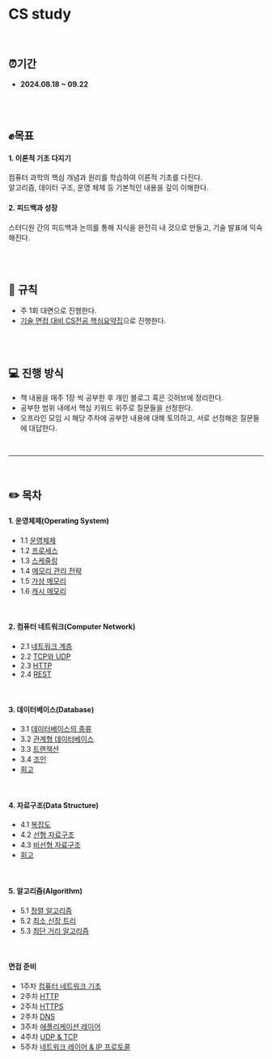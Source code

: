 # CS study

<br/>

## ⏰기간
- **2024.08.18 ~ 09.22**

<br/><br/>

## ✊목표
#### 1. 이론적 기초 다지기 <br/>
컴퓨터 과학의 핵심 개념과 원리를 학습하여 이론적 기초를 다진다. <br/> 알고리즘, 데이터 구조, 운영 체제 등 기본적인 내용을 깊이 이해한다.

#### 2. 피드백과 성장 <br/>
스터디원 간의 피드백과 논의를 통해 지식을 완전히 내 것으로 만들고, 기술 발표에 익숙해진다.

<br/><br/>

## 📌 규칙
- 주 1회 대면으로 진행한다.
- [기술 면접 대비 CS전공 핵심요약집](https://product.kyobobook.co.kr/detail/S000208504237)으로 진행한다.

<br/><br/>

## 💻 진행 방식
- 책 내용을 매주 1장 씩 공부한 후 개인 블로그 혹은 깃허브에 정리한다.
- 공부한 범위 내에서 핵심 키워드 위주로 질문들을 선정한다.
- 오프라인 모임 시 해당 주차에 공부한 내용에 대해 토의하고, 서로 선정해온 질문들에 대답한다.

<br/>

---

<br/>

## ✏️ 목차

#### 1. 운영체제(Operating System)
  - 1.1 [운영체제](https://github.com/kwonboryong/CS_study/blob/main/CS_study/1.%20%EC%9A%B4%EC%98%81%EC%B2%B4%EC%A0%9C(Operating%20System)/1.1%20%EC%9A%B4%EC%98%81%EC%B2%B4%EC%A0%9C.md)
  - 1.2 [프로세스](https://github.com/kwonboryong/CS_study/blob/main/CS_study/1.%20%EC%9A%B4%EC%98%81%EC%B2%B4%EC%A0%9C(Operating%20System)/1.2%20%ED%94%84%EB%A1%9C%EC%84%B8%EC%8A%A4.md)
  - 1.3 [스케줄링](https://github.com/kwonboryong/CS_study/blob/main/CS_study/1.%20%EC%9A%B4%EC%98%81%EC%B2%B4%EC%A0%9C(Operating%20System)/1.3%20%EC%8A%A4%EC%BC%80%EC%A4%84%EB%A7%81.md)
  - 1.4 [메모리 관리 전략](https://github.com/kwonboryong/CS_study/blob/main/CS_study/1.%20%EC%9A%B4%EC%98%81%EC%B2%B4%EC%A0%9C(Operating%20System)/1.4%20%EB%A9%94%EB%AA%A8%EB%A6%AC%20%EA%B4%80%EB%A6%AC%20%EC%A0%84%EB%9E%B5.md)
  - 1.5 [가상 메모리](https://github.com/kwonboryong/CS_study/blob/main/CS_study/1.%20%EC%9A%B4%EC%98%81%EC%B2%B4%EC%A0%9C(Operating%20System)/1.5%20%EA%B0%80%EC%83%81%20%EB%A9%94%EB%AA%A8%EB%A6%AC.md)
  - 1.6 [캐시 메모리](https://github.com/kwonboryong/CS_study/blob/main/CS_study/1.%20%EC%9A%B4%EC%98%81%EC%B2%B4%EC%A0%9C(Operating%20System)/1.6%20%EC%BA%90%EC%8B%9C%20%EB%A9%94%EB%AA%A8%EB%A6%AC.md)

<br/>

#### 2. 컴퓨터 네트워크(Computer Network)
  - 2.1 [네트워크 계층](https://github.com/kwonboryong/CS_study/blob/main/CS_study/2.%20%EC%BB%B4%ED%93%A8%ED%84%B0%20%EB%84%A4%ED%8A%B8%EC%9B%8C%ED%81%AC(Computer%20Network)/2.1%20%EB%84%A4%ED%8A%B8%EC%9B%8C%ED%81%AC%20%EA%B3%84%EC%B8%B5.md)
  - 2.2 [TCP와 UDP](https://github.com/kwonboryong/CS_study/blob/main/CS_study/2.%20%EC%BB%B4%ED%93%A8%ED%84%B0%20%EB%84%A4%ED%8A%B8%EC%9B%8C%ED%81%AC(Computer%20Network)/2.2%20TCP%EC%99%80%20UDP.md)
  - 2.3 [HTTP](https://github.com/kwonboryong/CS_study/blob/main/CS_study/2.%20%EC%BB%B4%ED%93%A8%ED%84%B0%20%EB%84%A4%ED%8A%B8%EC%9B%8C%ED%81%AC(Computer%20Network)/2.3%20HTTP.md)
  - 2.4 [REST](https://github.com/kwonboryong/CS_study/blob/main/CS_study/2.%20%EC%BB%B4%ED%93%A8%ED%84%B0%20%EB%84%A4%ED%8A%B8%EC%9B%8C%ED%81%AC(Computer%20Network)/2.4%20REST.md)

<br/>

#### 3. 데이터베이스(Database)
  - 3.1 [데이터베이스의 종류](https://github.com/kwonboryong/CS_study/blob/main/CS_study/3.%20%EB%8D%B0%EC%9D%B4%ED%84%B0%EB%B2%A0%EC%9D%B4%EC%8A%A4(Database)/3.1%20%EB%8D%B0%EC%9D%B4%ED%84%B0%EB%B2%A0%EC%9D%B4%EC%8A%A4%EC%9D%98%20%EC%A2%85%EB%A5%98.md)
  - 3.2 [관계형 데이터베이스](https://github.com/kwonboryong/CS_study/blob/main/CS_study/3.%20%EB%8D%B0%EC%9D%B4%ED%84%B0%EB%B2%A0%EC%9D%B4%EC%8A%A4(Database)/3.2%20%EA%B4%80%EA%B3%84%ED%98%95%20%EB%8D%B0%EC%9D%B4%ED%84%B0%EB%B2%A0%EC%9D%B4%EC%8A%A4.md)
  - 3.3 [트랜잭션](https://github.com/kwonboryong/CS_study/blob/main/CS_study/3.%20%EB%8D%B0%EC%9D%B4%ED%84%B0%EB%B2%A0%EC%9D%B4%EC%8A%A4(Database)/3.3%20%ED%8A%B8%EB%9E%9C%EC%9E%AD%EC%85%98.md)
  - 3.4 [조인](https://github.com/kwonboryong/CS_study/blob/main/CS_study/3.%20%EB%8D%B0%EC%9D%B4%ED%84%B0%EB%B2%A0%EC%9D%B4%EC%8A%A4(Database)/3.4%20%EC%A1%B0%EC%9D%B8.md)
  - [회고](https://github.com/kwonboryong/CS_study/blob/main/CS_study/3.%20%EB%8D%B0%EC%9D%B4%ED%84%B0%EB%B2%A0%EC%9D%B4%EC%8A%A4(Database)/CS%EC%8A%A4%ED%84%B0%EB%94%94%203%EC%B0%A8%20%ED%9A%8C%EA%B3%A0.md)

<br/>

#### 4. 자료구조(Data Structure)
  - 4.1 [복잡도](https://github.com/kwonboryong/CS_study/blob/main/CS_study/4.%20%EC%9E%90%EB%A3%8C%EA%B5%AC%EC%A1%B0(Data%20Structure)/4.1%20%EB%B3%B5%EC%9E%A1%EB%8F%84.md)
  - 4.2 [선형 자료구조](https://github.com/kwonboryong/CS_study/blob/main/CS_study/4.%20%EC%9E%90%EB%A3%8C%EA%B5%AC%EC%A1%B0(Data%20Structure)/4.2%20%EC%84%A0%ED%98%95%20%EC%9E%90%EB%A3%8C%EA%B5%AC%EC%A1%B0.md)
  - 4.3 [비선형 자료구조](https://github.com/kwonboryong/CS_study/blob/main/CS_study/4.%20%EC%9E%90%EB%A3%8C%EA%B5%AC%EC%A1%B0(Data%20Structure)/4.3%20%EB%B9%84%EC%84%A0%ED%98%95%20%EC%9E%90%EB%A3%8C%EA%B5%AC%EC%A1%B0.md)
  - [회고](https://github.com/kwonboryong/CS-study/blob/main/CS_study/4.%20%EC%9E%90%EB%A3%8C%EA%B5%AC%EC%A1%B0(Data%20Structure)/CS%EC%8A%A4%ED%84%B0%EB%94%94%204%EC%B0%A8%20%ED%9A%8C%EA%B3%A0.md)

<br/>

#### 5. 알고리즘(Algorithm)
  - 5.1 [정렬 알고리즘](https://github.com/kwonboryong/CS-study/blob/main/CS_study/5.%20%EC%95%8C%EA%B3%A0%EB%A6%AC%EC%A6%98(Algorithm)/5.1%20%EC%A0%95%EB%A0%AC%20%EC%95%8C%EA%B3%A0%EB%A6%AC%EC%A6%98.md)
  - 5.2 [최소 신장 트리](https://github.com/kwonboryong/CS-study/blob/main/CS_study/5.%20%EC%95%8C%EA%B3%A0%EB%A6%AC%EC%A6%98(Algorithm)/5.2%20%EC%B5%9C%EC%86%8C%20%EC%8B%A0%EC%9E%A5%20%ED%8A%B8%EB%A6%AC.md)
  - 5.3 [최단 거리 알고리즘](https://github.com/kwonboryong/CS-study/blob/main/CS_study/5.%20%EC%95%8C%EA%B3%A0%EB%A6%AC%EC%A6%98(Algorithm)/5.3%20%EC%B5%9C%EB%8B%A8%20%EA%B1%B0%EB%A6%AC%20%EC%95%8C%EA%B3%A0%EB%A6%AC%EC%A6%98.md)

<br/>

#### 면접 준비
  - 1주차 [컴퓨터 네트워크 기초](https://github.com/kwonboryong/CS-study/blob/main/CS_study/%EB%A9%B4%EC%A0%91%20%EC%A4%80%EB%B9%84/1%EC%A3%BC%EC%B0%A8.md)
  - 2주차 [HTTP](https://github.com/kwonboryong/CS-study/blob/main/CS_study/%EB%A9%B4%EC%A0%91%20%EC%A4%80%EB%B9%84/2%EC%A3%BC%EC%B0%A8/2%EC%A3%BC%EC%B0%A8%20-%20(1)%20HTTP.md)
  - 2주차 [HTTPS](https://github.com/kwonboryong/CS-study/blob/main/CS_study/%EB%A9%B4%EC%A0%91%20%EC%A4%80%EB%B9%84/2%EC%A3%BC%EC%B0%A8/2%EC%A3%BC%EC%B0%A8%20-%20(2)%20HTTPS.md)
  - 2주차 [DNS](https://github.com/kwonboryong/CS-study/blob/main/CS_study/%EB%A9%B4%EC%A0%91%20%EC%A4%80%EB%B9%84/2%EC%A3%BC%EC%B0%A8/2%EC%A3%BC%EC%B0%A8%20-%20(3)%20DNS.md)
 - 3주차 [애플리케이션 레이어](https://github.com/kwonboryong/CS-study/blob/main/CS_study/%EB%A9%B4%EC%A0%91%20%EC%A4%80%EB%B9%84/3%EC%A3%BC%EC%B0%A8%20-%20%EC%95%A0%ED%94%8C%EB%A6%AC%EC%BC%80%EC%9D%B4%EC%85%98%20%EB%A0%88%EC%9D%B4%EC%96%B4.md)
 - 4주차 [UDP & TCP](https://github.com/kwonboryong/CS-study/blob/main/CS_study/%EB%A9%B4%EC%A0%91%20%EC%A4%80%EB%B9%84/4%EC%A3%BC%EC%B0%A8%20-%20UDP%20%26%20TCP.md)
 - 5주차 [네트워크 레이어 & IP 프로토콜](https://github.com/kwonboryong/CS-study/blob/main/CS_study/%EB%A9%B4%EC%A0%91%20%EC%A4%80%EB%B9%84/5%EC%A3%BC%EC%B0%A8%20-%20%EB%84%A4%ED%8A%B8%EC%9B%8C%ED%81%AC%20%EB%A0%88%EC%9D%B4%EC%96%B4%20%26%20IP%20%ED%94%84%EB%A1%9C%ED%86%A0%EC%BD%9C.md)


<br/><br/>

